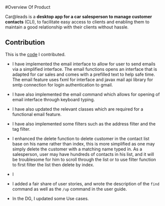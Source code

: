 #Overview Of Product

Car@leads is a **desktop app for a car salesperson to manage customer contacts** (CLI), to facilitate easy access to
clients and enabling them to maintain a good relationship with their clients without hassle.

## Contribution

This is the [code](https://nus-cs2103-ay2021s2.github.io/tp-dashboard/?search=shizheng&sort=groupTitle&sortWithin=title&timeframe=commit&mergegroup=&groupSelect=groupByRepos&breakdown=true&checkedFileTypes=docs~functional-code~test-code~other&since=2021-02-19&tabOpen=true&tabType=authorship&tabAuthor=rajobasu&tabRepo=AY2021S2-CS2103T-W12-2%2Ftp%5Bmaster%5D&authorshipIsMergeGroup=false&authorshipFileTypes=docs~functional-code~test-code&authorshipIsBinaryFileTypeChecked=false) I contributed.

- I have implemented the email interface to allow for user to send emails via a simplified interface. The email functions opens an interface that is adapted for car sales and comes with a prefilled text to help safe time. The email feature uses fxml for interface and javax mail api library for smtp connection for login authentication to gmail. 

- I have also implemented the email command which allows for opening of email interface through keyboard typing.
  
- I have also updated the relevant classes which are required for a functional email feature.

- I have also implemented some filters such as the address filter and the tag filter.
  
- I enhanced the delete function to delete customer in the contact list base on his name rather than index, this is more simplified as one may simply delete the customer with a matching name typed in. As a salesperson, user may have hundreds of contacts in his list, and it will be troublesome for him to scroll through the list or to use filter function to first filter the list then delete by index. 

- I 
  
- I added a fair share of user stories, and wrote the description of the `find` command as well as the `/up` command
  in the user guide.

- In the DG, I updated some Use cases.